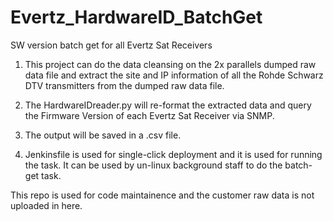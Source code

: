 # Evertz_HardwareID_BatchGet
SW version batch get for all Evertz Sat Receivers



1. This project can do the data cleansing on the 2x parallels dumped raw data file 
and extract the site and IP information of all the Rohde Schwarz DTV transmitters from the dumped raw data file.

2. The HardwareIDreader.py will re-format the extracted data and query the Firmware Version of each Evertz Sat Receiver via SNMP.

3. The output will be saved in a .csv file.

4. Jenkinsfile is used for single-click deployment and it is used for running the task. 
It can be used by un-linux background staff to do the batch-get task.


This repo is used for code maintainence and the customer raw data is not uploaded in here.
